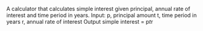 A calculator that calculates simple interest given principal, annual rate of interest and time period in years.
Input:
   p, principal amount
   t, time period in years
   r, annual rate of interest
Output
  simple interest = p*t*r

